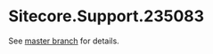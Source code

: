 # Sitecore.Support.235083

See [master branch](https://github.com/sitecoresupport/Sitecore.Support.235083) for details.